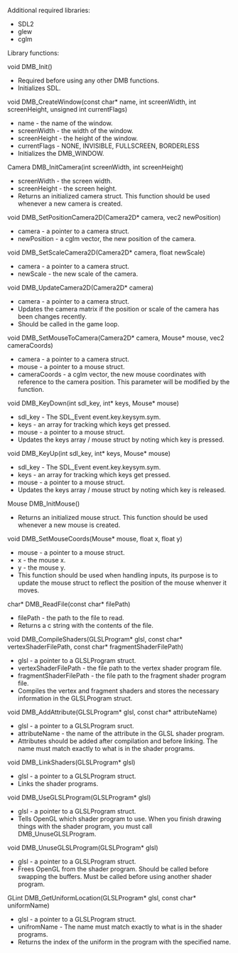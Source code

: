 Additional required libraries:
  - SDL2
  - glew
  - cglm

Library functions:

void DMB_Init()
  - Required before using any other DMB functions.
  - Initializes SDL.

void DMB_CreateWindow(const char* name, int screenWidth, int screenHeight, unsigned int currentFlags)
  - name - the name of the window.
  - screenWidth - the width of the window.
  - screenHeight - the height of the window.
  - currentFlags - NONE, INVISIBLE, FULLSCREEN, BORDERLESS
  - Initializes the DMB_WINDOW.

Camera DMB_InitCamera(int screenWidth, int screenHeight)
  - screenWidth - the screen width.
  - screenHeight - the screen height.
  - Returns an initialized camera struct. This function should be used whenever a new camera is created.

void DMB_SetPositionCamera2D(Camera2D* camera, vec2 newPosition)
  - camera - a pointer to a camera struct.
  - newPosition - a cglm vector, the new position of the camera.

void DMB_SetScaleCamera2D(Camera2D* camera, float newScale)
  - camera - a pointer to a camera struct.
  - newScale - the new scale of the camera.

void DMB_UpdateCamera2D(Camera2D* camera)
  - camera - a pointer to a camera struct.
  - Updates the camera matrix if the position or scale of the camera has been changes recently.
  - Should be called in the game loop.

void DMB_SetMouseToCamera(Camera2D* camera, Mouse* mouse, vec2 cameraCoords)
  - camera - a pointer to a camera struct.
  - mouse - a pointer to a mouse struct.
  - cameraCoords - a cglm vector, the new mouse coordinates with reference to the camera position. This parameter will be modified by the function.

void DMB_KeyDown(int sdl_key, int* keys, Mouse* mouse)
  - sdl_key - The SDL_Event event.key.keysym.sym.
  - keys - an array for tracking which keys get pressed.
  - mouse - a pointer to a mouse struct.
  - Updates the keys array / mouse struct by noting which key is pressed.

void DMB_KeyUp(int sdl_key, int* keys, Mouse* mouse)
  - sdl_key - The SDL_Event event.key.keysym.sym.
  - keys - an array for tracking which keys get pressed.
  - mouse - a pointer to a mouse struct.
  - Updates the keys array / mouse struct by noting which key is released.

Mouse DMB_InitMouse()
  - Returns an initialized mouse struct. This function should be used whenever a new mouse is created.

void DMB_SetMouseCoords(Mouse* mouse, float x, float y)
  - mouse - a pointer to a mouse struct.
  - x - the mouse x.
  - y - the mouse y.
  - This function should be used when handling inputs, its purpose is to update the mouse struct to reflect the position of the mouse whenver it moves.

char* DMB_ReadFile(const char* filePath)
  - filePath - the path to the file to read.
  - Returns a c string with the contents of the file.

void DMB_CompileShaders(GLSLProgram* glsl, const char* vertexShaderFilePath, const char* fragmentShaderFilePath)
  - glsl - a pointer to a GLSLProgram struct.
  - vertexShaderFilePath - the file path to the vertex shader program file.
  - fragmentShaderFilePath - the file path to the fragment shader program file.
  - Compiles the vertex and fragment shaders and stores the necessary information in the GLSLProgram struct.

void DMB_AddAttribute(GLSLProgram* glsl, const char* attributeName)
  - glsl - a pointer to a GLSLProgram sruct.
  - attributeName - the name of the attribute in the GLSL shader program.
  - Attributes should be added after compilation and before linking. The name must match exactly to what is in the shader programs.

void DMB_LinkShaders(GLSLProgram* glsl)
  - glsl - a pointer to a GLSLProgram struct.
  - Links the shader programs.

void DMB_UseGLSLProgram(GLSLProgram* glsl)
  - glsl - a pointer to a GLSLProgram struct.
  - Tells OpenGL which shader program to use. When you finish drawing things with the shader program, you must call DMB_UnuseGLSLProgram.

void DMB_UnuseGLSLProgram(GLSLProgram* glsl)
  - glsl - a pointer to a GLSLProgram struct.
  - Frees OpenGL from the shader program. Should be called before swapping the buffers. Must be called before using another shader program.

GLint DMB_GetUniformLocation(GLSLProgram* glsl, const char* uniformName)
  - glsl - a pointer to a GLSLProgram struct.
  - unifromName - The name must match exactly to what is in the shader programs.
  - Returns the index of the uniform in the program with the specified name.
